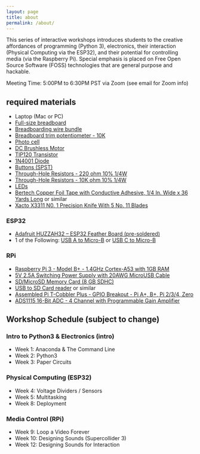 ```yaml
---
layout: page
title: about
permalink: /about/
---
```


This series of interactive workshops introduces students to the creative affordances of programming (Python 3), electronics, their interaction (Physical Computing via the ESP32), and their potential for controlling media (via the Raspberry Pi). Special emphasis is placed on Free Open Source Software (FOSS) technologies that are general purpose and hackable.

Meeting Time: 5:00PM to 6:30PM PST via Zoom (see email for Zoom info)

## required materials

* Laptop (Mac or PC)
* [Full-size breadboard](https://www.amazon.com/Breadboards-Raspberry-Preformed-Solderless-prototyping/dp/B07TVC1T1S)
* [Breadboarding wire bundle](https://www.amazon.com/Solderless-Flexible-Breadboard-Jumper-100pcs/dp/B005TZJ0AM)
* [Breadboard trim potentiometer - 10K](https://www.digikey.com/products/en?mpart=356&v=1528)
* [Photo cell](https://www.digikey.com/products/en?mpart=161&v=1528)
* [DC Brushless Motor](https://www.digikey.com/products/en?mpart=711&v=1528)
* [TIP120 Transistor](https://www.digikey.com/product-detail/en/on-semiconductor/TIP120TU/TIP120TUFS-ND/1052473)
* [1N4001 Diode](https://www.digikey.com/product-detail/en/comchip-technology/1N4001-G/641-1310-3-ND/1979654)
* [Buttons (SPST)](https://www.amazon.com/6x6x6mm-Momentary-Push-Button-Switch/dp/B01GN79QF8)
* [Through-Hole Resistors - 220 ohm 10% 1/4W](https://www.digikey.com/product-detail/en/yageo/CFR-25JB-52-220R/220QBK-ND/1295)
* [Through-Hole Resistors - 10K ohm 10% 1/4W](https://www.digikey.com/product-detail/en/stackpole-electronics-inc/CF14JT10K0/CF14JT10K0CT-ND/1830374)
* [LEDs](https://www.amazon.com/Projects-B-0001-B07-Red-LED-Pack/dp/B00B793SIE)
* [Bertech Copper Foil Tape with Conductive Adhesive, 1/4 In. Wide x 36 Yards Long](https://www.amazon.com/Bertech-Copper-Conductive-Yards-Thick/dp/B009KB86BU) or similar
* [Xacto X3311 N0. 1 Precision Knife With 5 No. 11 Blades](https://www.amazon.com/Xacto-X3311-Precision-Knife-Blades/dp/B0000DD1N4)


### ESP32

* [Adafruit HUZZAH32 – ESP32 Feather Board (pre-soldered)](https://www.digikey.com/products/en?mpart=3591&v=1528)
* 1 of the Following: [USB A to Micro-B](https://www.amazon.com/dp/B0711PVX6Z) or [USB C to Micro-B](https://www.amazon.com/dp/B00UUBRX0Y?psc=1)


### RPi

* [Raspberry Pi 3 - Model B+ - 1.4GHz Cortex-A53 with 1GB RAM](https://www.adafruit.com/product/3775)
* [5V 2.5A Switching Power Supply with 20AWG MicroUSB Cable](https://www.adafruit.com/product/1995)
* [SD/MicroSD Memory Card (8 GB SDHC)](https://www.adafruit.com/product/1294)
* [USB to SD Card reader](https://www.adafruit.com/product/1294) or similar
* [Assembled Pi T-Cobbler Plus - GPIO Breakout - Pi A+, B+, Pi 2/3/4, Zero](https://www.adafruit.com/product/2028)
* [ADS1115 16-Bit ADC - 4 Channel with Programmable Gain Amplifier](https://www.adafruit.com/product/1085)


## Workshop Schedule (subject to change)

### Intro to Python3 & Electronics (intro)
* Week 1: Anaconda & The Command Line
* Week 2: Python3
* Week 3: Paper Circuits


### Physical Computing (ESP32)
* Week 4: Voltage Dividers / Sensors
* Week 5: Multitasking
* Week 8: Deployment


### Media Control (RPi)
* Week 9: Loop a Video Forever
* Week 10: Designing Sounds (Supercollider 3)
* Week 12: Designing Sounds for Interaction
